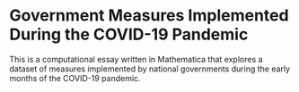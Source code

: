 # Government Measures Implemented During the COVID-19 Pandemic

This is a computational essay written in Mathematica that explores a dataset of measures implemented by national governments during the early months of the COVID-19 pandemic.
